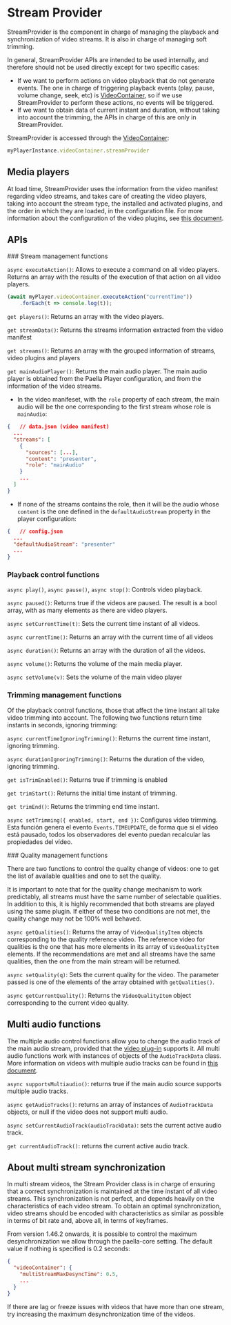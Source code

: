 # Stream Provider

StreamProvider is the component in charge of managing the playback and synchronization of video streams.  It is also in charge of managing soft trimming.

In general, StreamProvider APIs are intended to be used internally, and therefore should not be used directly except for two specific cases:

- If we want to perform actions on video playback that do not generate events. The one in charge of triggering playback events (play, pause, volume change, seek, etc) is [VideoContainer](video_container.md), so if we use StreamProvider to perform these actions, no events will be triggered.
- If we want to obtain data of current instant and duration, without taking into account the trimming, the APIs in charge of this are only in StreamProvider.

StreamProvider is accessed through the [VideoContainer](video_container.md):

```javascript
myPlayerInstance.videoContainer.streamProvider
```



## Media players

At load time, StreamProvider uses the information from the video manifest regarding video streams, and takes care of creating the video players, taking into account the stream type, the installed and activated plugins, and the order in which they are loaded, in the configuration file. For more information about the configuration of the video plugins, see [this document](video_plugin.md).



## APIs

### Stream management functions

`async executeAction()`: Allows to execute a command on all video players. Returns an array with the results of the execution of that action on all video players.

```javascript
(await myPlayer.videoContainer.executeAction("currentTime"))
	.forEach(t => console.log(t));
```

`get players()`: Returns an array with the video players. 

`get streamData()`: Returns the streams information extracted from the video manifest

`get streams()`: Returns an array with the grouped information of streams, video plugins and players

`get mainAudioPlayer()`: Returns the main audio player. The main audio player is obtained from the Paella Player configuration, and from the information of the video streams.

- In the video manifeset, with the `role` property of each stream, the main audio will be the one corresponding to the first stream whose role is `mainAudio`:

```json
{	// data.json (video manifest)
  ...
  "streams": [
    {
      "sources": [...],
      "content": "presenter",
      "role": "mainAudio"
    }
    ...
  ]
}
```



- If none of the streams contains the role, then it will be the audio whose `content` is the one defined in the `defaultAudioStream` property in the player configuration:

```json
{	// config.json
  ...
  "defaultAudioStream": "presenter"
  ...
}
```



### Playback control functions

`async play()`, `async pause()`,  `async stop()`: Controls video playback.

`async paused()`: Returns true if the videos are paused. The result is a bool array, with as many elements as there are video players.

`async setCurrentTime(t)`: Sets the current time instant of all videos.

`async currentTime()`: Returns an array with the current time of all videos

`async duration()`: Returns an array with the duration of all the videos.

`async volume()`: Returns the volume of the main media player.

`async setVolume(v)`: Sets the volume of the main video player



### Trimming management functions

Of the playback control functions, those that affect the time instant all take video trimming into account. The following two functions return time instants in seconds, ignoring trimming:

`async currentTimeIgnoringTrimming()`: Returns the current time instant, ignoring trimming.

`async durationIgnoringTrimming()`: Returns the duration of the video, ignoring trimming.

`get isTrimEnabled()`: Returns true if trimming is enabled

`get trimStart()`: Returns the initial time instant of trimming.

`get trimEnd()`: Returns the trimming end time instant.

`async setTrimming({ enabled, start, end })`: Configures video trimming. Esta función genera el evento `Events.TIMEUPDATE`, de forma que si el vídeo está pausado, todos los observadores del evento puedan recalcular las propiedades del vídeo.

### Quality management functions

There are two functions to control the quality change of videos: one to get the list of available qualities and one to set the quality.

It is important to note that for the quality change mechanism to work predictably, all streams must have the same number of selectable qualities. In addition to this, it is highly recommended that both streams are played using the same plugin. If either of these two conditions are not met, the quality change may not be 100% well behaved.

`async getQualities()`: Returns the array of `VideoQualityItem` objects corresponding to the quality reference video. The reference video for qualities is the one that has more elements in its array of `VideoQualityItem` elements. If the recommendations are met and all streams have the same qualities, then the one from the main stream will be returned.

`async setQuality(q)`: Sets the current quality for the video. The parameter passed is one of the elements of the array obtained with `getQualities()`.

`async getCurrentQuality()`: Returns the `VideoQualityItem` object corresponding to the current video quality.



## Multi audio functions

The multiple audio control functions allow you to change the audio track of the main audio stream, provided that the [video plug-in](video_plugin.md) supports it. All multi audio functions work with instances of objects of the `AudioTrackData` class. More information on videos with multiple audio tracks can be found in [this document](multiaudio.md).

`async supportsMultiaudio()`: returns true if the main audio source supports multiple audio tracks.

`async getAudioTracks()`: returns an array of instances of `AudioTrackData` objects, or null if the video does not support multi audio.

`async setCurrentAudioTrack(audioTrackData)`: sets the current active audio track.

`get currentAudioTrack()`: returns the current active audio track.


## About multi stream synchronization

In multi stream videos, the Stream Provider class is in charge of ensuring that a correct synchronization is maintained at the time instant of all video streams. This synchronization is not perfect, and depends heavily on the characteristics of each video stream. To obtain an optimal synchronization, video streams should be encoded with characteristics as similar as possible in terms of bit rate and, above all, in terms of keyframes.

From version 1.46.2 onwards, it is possible to control the maximum desynchronization we allow through the paella-core setting. The default value if nothing is specified is 0.2 seconds:

```json
{
  "videoContainer": {
    "multiStreamMaxDesyncTime": 0.5,
    ...
  }
}
```

If there are lag or freeze issues with videos that have more than one stream, try increasing the maximum desynchronization time of the videos.

